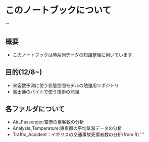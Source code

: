 # このノートブックについて
'''
## 概要
- このノートブックは時系列データの知識整理に用いています

## 目的(12/8~)
- 来客数予測に使う状態空間モデルの勉強用リポジトリ
- 富士通のバイトで使う技術の勉強

## 各ファルダについて
- Air_Passenger:空港の乗客数の分析
- Analysis_Temperature:東京都の平均気温データの分析
- Traffic_Accident：イギリスの交通事故死傷者数の分析(from R)
'''
